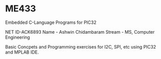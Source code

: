 # ME433
Embedded C-Language Programs for PIC32

NET ID-ACK6893 Name - Ashwin Chidambaram Stream - MS, Computer Engineering

Basic Concpets and Programming exercises for I2C, SPI, etc using PIC32 and MPLAB IDE.
